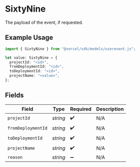 # SixtyNine

The payload of the event, if requested.

## Example Usage

```typescript
import { SixtyNine } from "@vercel/sdk/models/userevent.js";

let value: SixtyNine = {
  projectId: "<id>",
  fromDeploymentId: "<id>",
  toDeploymentId: "<id>",
  projectName: "<value>",
};
```

## Fields

| Field              | Type               | Required           | Description        |
| ------------------ | ------------------ | ------------------ | ------------------ |
| `projectId`        | *string*           | :heavy_check_mark: | N/A                |
| `fromDeploymentId` | *string*           | :heavy_check_mark: | N/A                |
| `toDeploymentId`   | *string*           | :heavy_check_mark: | N/A                |
| `projectName`      | *string*           | :heavy_check_mark: | N/A                |
| `reason`           | *string*           | :heavy_minus_sign: | N/A                |